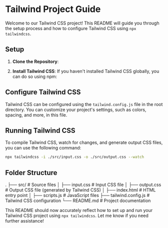 # Tailwind Project Guide

Welcome to our Tailwind CSS project! This README will guide you through the setup process and how to configure Tailwind CSS using `npx tailwindcss`.

## Setup

1. **Clone the Repository**:
  
2. **Install Tailwind CSS**:
If you haven't installed Tailwind CSS globally, you can do so using npm:

## Configure Tailwind CSS

Tailwind CSS can be configured using the `tailwind.config.js` file in the root directory. You can customize your project's settings, such as colors, spacing, and more, in this file.

## Running Tailwind CSS

To compile Tailwind CSS, watch for changes, and generate output CSS files, you can use the following command:

```bash
npx tailwindcss -i ./src/input.css -o ./src/output.css --watch
```

## Folder Structure
.
├── src/                # Source files
│   ├── input.css       # Input CSS file
│   ├── output.css      # Output CSS file (generated by Tailwind CSS)
│   ├── index.html      # HTML entry point
│   ├── scripts.js      # JavaScript files
├── tailwind.config.js  # Tailwind CSS configuration
└── README.md           # Project documentation

This README should now accurately reflect how to set up and run your Tailwind CSS project using `npx tailwindcss`. Let me know if you need further assistance!
